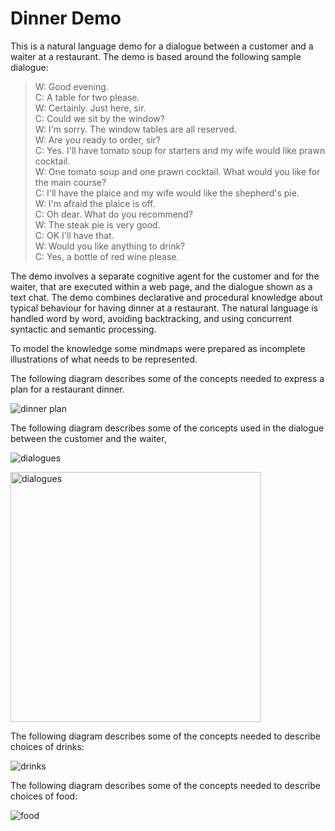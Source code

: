 # Dinner Demo

This is a natural language demo for a dialogue between a customer and a waiter at a restaurant. The demo is based around the following sample dialogue:

<blockquote>
W: Good evening.<br>
C: A table for two please.<br>
W: Certainly. Just here, sir.<br>
C: Could we sit by the window?<br>
W: I'm sorry. The window tables are all reserved.<br>
W: Are you ready to order, sir?<br>
C: Yes. I'll have tomato soup for starters and my wife would like prawn cocktail.<br>
W: One tomato soup and one prawn cocktail. What would you like for the main course?<br>
C: I'll have the plaice and my wife would like the shepherd's pie.<br>
W: I'm afraid the plaice is off.<br>
C: Oh dear. What do you recommend?<br>
W: The steak pie is very good.<br>
C: OK I'll have that.<br>
W: Would you like anything to drink?<br>
C: Yes, a bottle of red wine please.
</blockquote>

The demo involves a separate cognitive agent for the customer and for the waiter, that are executed within a web page, and the dialogue shown as a text chat. The demo combines declarative and procedural knowledge about typical behaviour for having dinner at a restaurant. The natural language is handled word by word, avoiding backtracking, and using concurrent syntactic and semantic processing.

To model the knowledge some mindmaps were prepared as incomplete illustrations of what needs to be represented.

The following diagram describes some of the concepts needed to express a plan for a restaurant dinner.

![dinner plan](https://www.w3.org/Data/demos/chunks/nlp/dinner/images/dinner-plan.png)

The following diagram describes some of the concepts used in the dialogue between the customer and the waiter,

![dialogues](https://www.w3.org/Data/demos/chunks/nlp/dinner/images/dialogues.png)

<img alt="dialogues" src="https://www.w3.org/Data/demos/chunks/nlp/dinner/images/dialogues.png" width="400">

The following diagram describes some of the concepts needed to describe choices of drinks:

![drinks](https://www.w3.org/Data/demos/chunks/nlp/dinner/images/drinks.png)

The following diagram describes some of the concepts needed to describe choices of food:


![food](https://www.w3.org/Data/demos/chunks/nlp/dinner/images/food.png)
